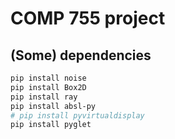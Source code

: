 # COMP 755 project

## (Some) dependencies

```bash
pip install noise
pip install Box2D
pip install ray
pip install absl-py
# pip install pyvirtualdisplay
pip install pyglet
```
